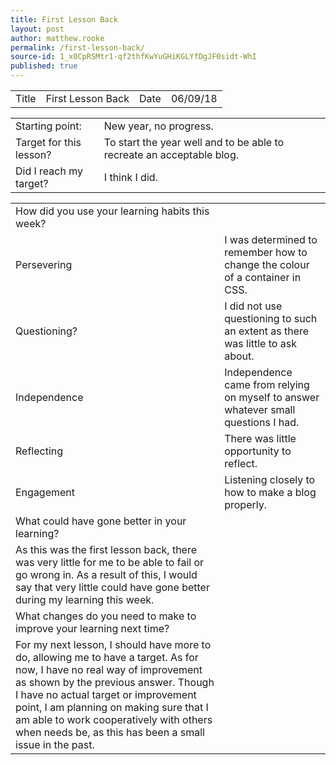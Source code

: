 ```yaml
---
title: First Lesson Back
layout: post
author: matthew.rooke
permalink: /first-lesson-back/
source-id: 1_x0CpRSMtr1-qf2thfKwYuGHiKGLYfDgJF0sidt-WhI
published: true
---
```

<table>
  <tr>
    <td>Title</td>
    <td>First Lesson Back</td>
    <td>Date</td>
    <td>06/09/18</td>
  </tr>
</table>


<table>
  <tr>
    <td>Starting point:</td>
    <td>New year, no progress.</td>
  </tr>
  <tr>
    <td>Target for this lesson?</td>
    <td>To start the year well and to be able to recreate an acceptable blog.</td>
  </tr>
  <tr>
    <td>Did I reach my target? </td>
    <td>I think I did.</td>
  </tr>
</table>


<table>
  <tr>
    <td>How did you use your learning habits this week?</td>
    <td></td>
  </tr>
  <tr>
    <td>Persevering</td>
    <td>I was determined to remember how to change the colour of a container in CSS.</td>
  </tr>
  <tr>
    <td>Questioning?</td>
    <td>I did not use questioning to such an extent as there was little to ask about.</td>
  </tr>
  <tr>
    <td>Independence</td>
    <td>Independence came from relying on myself to answer whatever small questions I had.</td>
  </tr>
  <tr>
    <td>Reflecting</td>
    <td>There was little opportunity to reflect.</td>
  </tr>
  <tr>
    <td>Engagement</td>
    <td>Listening closely to how to make a blog properly.</td>
  </tr>
  <tr>
    <td>What could have gone better in your learning?</td>
    <td></td>
  </tr>
  <tr>
    <td>As this was the first lesson back, there was very little for me to be able to fail or go wrong in. As a result of this, I would say that very little could have gone better during my learning this week.</td>
    <td></td>
  </tr>
  <tr>
    <td>What changes do you need to make to improve your learning next time?</td>
    <td></td>
  </tr>
  <tr>
    <td>For my next lesson, I should have more to do, allowing me to have a target. As for now, I have no real way of improvement as shown by the previous answer. Though I have no actual target or improvement point, I am planning on making sure that I am able to work cooperatively with others when needs be, as this has been a small issue in the past.</td>
    <td></td>
  </tr>
</table>


